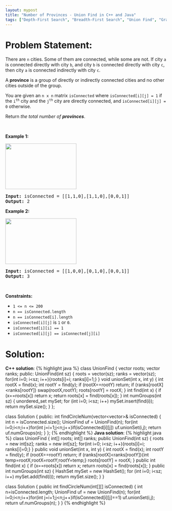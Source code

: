 ```yaml
---
layout: mypost
title: "Number of Provinces - Union Find in C++ and Java"
tags: ["Depth-First Search", "Breadth-First Search", "Union Find", "Graph", "C++", "Java", "Medium"]
---
```

# Problem Statement:
<p>There are <code>n</code> cities. Some of them are connected, while some are not. If city <code>a</code> is connected directly with city <code>b</code>, and city <code>b</code> is connected directly with city <code>c</code>, then city <code>a</code> is connected indirectly with city <code>c</code>.</p>

<p>A <strong>province</strong> is a group of directly or indirectly connected cities and no other cities outside of the group.</p>

<p>You are given an <code>n x n</code> matrix <code>isConnected</code> where <code>isConnected[i][j] = 1</code> if the <code>i<sup>th</sup></code> city and the <code>j<sup>th</sup></code> city are directly connected, and <code>isConnected[i][j] = 0</code> otherwise.</p>

<p>Return <em>the total number of <strong>provinces</strong></em>.</p>

<p>&nbsp;</p>
<p><strong class="example">Example 1:</strong></p>
<img alt="" src="https://assets.leetcode.com/uploads/2020/12/24/graph1.jpg" style="width: 222px; height: 142px;" />
<pre>
<strong>Input:</strong> isConnected = [[1,1,0],[1,1,0],[0,0,1]]
<strong>Output:</strong> 2
</pre>

<p><strong class="example">Example 2:</strong></p>
<img alt="" src="https://assets.leetcode.com/uploads/2020/12/24/graph2.jpg" style="width: 222px; height: 142px;" />
<pre>
<strong>Input:</strong> isConnected = [[1,0,0],[0,1,0],[0,0,1]]
<strong>Output:</strong> 3
</pre>

<p>&nbsp;</p>
<p><strong>Constraints:</strong></p>

<ul>
	<li><code>1 &lt;= n &lt;= 200</code></li>
	<li><code>n == isConnected.length</code></li>
	<li><code>n == isConnected[i].length</code></li>
	<li><code>isConnected[i][j]</code> is <code>1</code> or <code>0</code>.</li>
	<li><code>isConnected[i][i] == 1</code></li>
	<li><code>isConnected[i][j] == isConnected[j][i]</code></li>
</ul>

# Solution:
**C++ solution**:
 {% highlight java %} 
class UnionFind
{
    vector<int> roots;
    vector<int> ranks;
public: 
    UnionFind(int sz)
    {
        roots = vector<int>(sz);
        ranks = vector<int>(sz);
        for(int i=0; i<sz; i++){roots[i]=i; ranks[i]=1;}
    }
    void unionSet(int x, int y)
    {
        int rootX = find(x);
        int rootY = find(y);
        if (rootX==rootY) return;
        if (ranks[rootX]<ranks[rootY]) swap(rootX,rootY);
        roots[rootY] = rootX;
    }
    int find(int x)
    {
        if (x==roots[x]) return x;
        return roots[x] = find(roots[x]);
    }
    int numGroups(int sz)
    {
        unordered_set<int> mySet;
        for (int i=0; i<sz; i++) mySet.insert(find(i));
        return mySet.size();
    }
};


class Solution {
public:
    int findCircleNum(vector<vector<int>>& isConnected) 
    {
        int n = isConnected.size();
        UnionFind uf = UnionFind(n);
        for(int i=0;i<n;i++)for(int j=i+1;j<n;j++)if(isConnected[i][j])
            uf.unionSet(i,j);
        return uf.numGroups(n);
    }
};
 {% endhighlight %}
**Java solution**:
 {% highlight java %} 
class UnionFind
{
    int[] roots;
    int[] ranks;
    public UnionFind(int sz)
    {
        roots = new int[sz];
        ranks = new int[sz];
        for(int i=0; i<sz; i++){roots[i]=i; ranks[i]=0;}
    }
    public void unionSet(int x, int y)
    {
        int rootX = find(x);
        int rootY = find(y);
        if (rootX==rootY) return;
        if (ranks[rootX]<ranks[rootY]){int temp=rootX;rootX=rootY;rootY=temp;}
        roots[rootY] = rootX;
    }
    public int find(int x)
    {
        if (x==roots[x]) return x;
        return roots[x] = find(roots[x]);
    }
    public int numGroups(int sz)
    {
        HashSet<Integer> mySet = new HashSet<Integer>();
        for (int i=0; i<sz; i++) mySet.add(find(i));
        return mySet.size();
    }
}


class Solution 
{
    public int findCircleNum(int[][] isConnected) 
    {
        int n=isConnected.length;
        UnionFind uf = new UnionFind(n);
        for(int i=0;i<n;i++)for(int j=i+1;j<n;j++)if(isConnected[i][j]==1)
            uf.unionSet(i,j);
        return uf.numGroups(n);
    }
}
 {% endhighlight %}